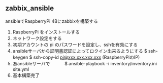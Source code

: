 ## zabbix_ansible
ansibleでRaspberryPi 4Bにzabbixを構築する
1. RaspberryPi をインストールする
2. ネットワーク設定をする
3. 初期アカウントの pi のパスワードを設定し、sshを有効にする
4. ansibleサーバから証明書認証によってロクイン出来るようにする
     $ ssh-keygen
     $ ssh-copy-id pi@xxx.xxx.xxx.xxx (RaspberryPiのIP)
5. あansibleサーバで
　　　$ ansible-playbook -i inventory/inventory.ini site.yml
7. 基本構築完了
